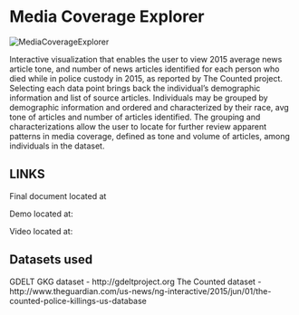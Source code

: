 <h1>Media Coverage Explorer</h1>

![MediaCoverageExplorer](lanimc.github.com/Group-10-INET-DOJ-Civil-Rights/InfoVisScreenshot.png)

Interactive visualization that enables the user to view 2015 average news article tone, and number of news articles identified for each person who died while in police custody in 2015, as reported by The Counted project. Selecting each data point brings back the individual’s demographic information and list of source articles. Individuals may be grouped by demographic information and ordered and characterized by their race, avg tone of articles and number of articles identified. The grouping and characterizations allow the user to locate for further review apparent patterns in media coverage, defined as tone and volume of articles, among individuals in the dataset.  

<h2> LINKS</h2>
Final document located at

Demo located at:

Video located at:

<h2>Datasets used</h2>
GDELT GKG dataset - http://gdeltproject.org
The Counted dataset - http://www.theguardian.com/us-news/ng-interactive/2015/jun/01/the-counted-police-killings-us-database
